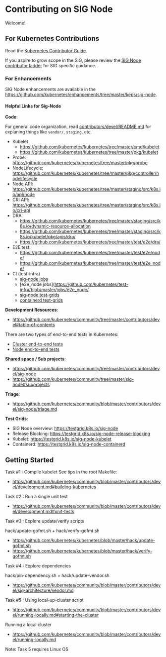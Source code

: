 # Contributing on SIG Node

Welcome!

## For Kubernetes Contributions

Read the [Kubernetes Contributor Guide](https://github.com/kubernetes/community/tree/master/contributors/guide#contributor-guide).

If you aspire to grow scope in the SIG, please review the [SIG Node contributor ladder](./sig-node-contributor-ladder.md) for SIG specific guidance.

### For Enhancements

SIG Node enhancements are available in the <https://github.com/kubernetes/enhancements/tree/master/keps/sig-node>.

#### Helpful Links for Sig-Node

**Code**:  

For general code organization, read [contributors/devel/README.md](contributors/devel/README.md) for explaning things like
`vendor/`, `staging`, etc.

* Kubelet
  * <https://github.com/kubernetes/kubernetes/tree/master/cmd/kubelet>
  * <https://github.com/kubernetes/kubernetes/tree/master/pkg/kubelet>
* Probe: <https://github.com/kubernetes/kubernetes/tree/master/pkg/probe>
* NodeLifecycle: <https://github.com/kubernetes/kubernetes/tree/master/pkg/controller/nodelifecycle>
* Node API: <https://github.com/kubernetes/kubernetes/tree/master/staging/src/k8s.io/api/node>
* CRI API: <https://github.com/kubernetes/kubernetes/tree/master/staging/src/k8s.io/cri-api>
* DRA:
  * <https://github.com/kubernetes/kubernetes/tree/master/staging/src/k8s.io/dynamic-resource-allocation>
  * <https://github.com/kubernetes/kubernetes/tree/master/staging/src/k8s.io/kubelet/pkg/apis/dra/>
  * <https://github.com/kubernetes/kubernetes/tree/master/test/e2e/dra/>
* E2E test:
  * <https://github.com/kubernetes/kubernetes/tree/master/test/e2e/node/>
  * <https://github.com/kubernetes/kubernetes/tree/master/test/e2e_node/>
* CI (test-infra)
  * [sig-node jobs](https://github.com/kubernetes/test-infra/blob/master/config/jobs/kubernetes/sig-node/)
  * [e2e_node jobs](<https://github.com/kubernetes/test-infra/blob/master/jobs/e2e_node/>
  * [sig-node test-grids](https://github.com/kubernetes/test-infra/blob/master/config/testgrids/kubernetes/sig-node/)
  * [containerd test-grids](https://github.com/kubernetes/test-infra/blob/master/config/testgrids/kubernetes/containerd/)

**Development Resources**:  

* <https://github.com/kubernetes/community/tree/master/contributors/devel#table-of-contents>

There are two types of end-to-end tests in Kubernetes:

* [Cluster end-to-end tests](https://git.k8s.io/community/contributors/devel/sig-testing/e2e-tests.md)
* [Node end-to-end tests](https://git.k8s.io/community/contributors/devel/sig-node/e2e-node-tests.md)

**Shared space / Sub projects**:  

* <https://github.com/kubernetes/community/tree/master/contributors/devel/sig-node>
* <https://github.com/kubernetes/community/tree/master/sig-node#subprojects>

**Triage**:

* <https://github.com/kubernetes/community/blob/master/contributors/devel/sig-node/triage.md>

**Test Grids**:

* SIG Node overview: <https://testgrid.k8s.io/sig-node>
* Release Blocking: <https://testgrid.k8s.io/sig-node-release-blocking>
* Kubelet: <https://testgrid.k8s.io/sig-node-kubelet>
* Containerd: <https://testgrid.k8s.io/sig-node-containerd>

## Getting Started

Task #1 : Compile kubelet
See tips in the root Makefile:

* <https://github.com/kubernetes/community/blob/master/contributors/devel/development.md#building-kubernetes>

Task #2 : Run a single unit test  

* <https://github.com/kubernetes/community/blob/master/contributors/devel/development.md#unit-tests>

Task #3 : Explore update/verify scripts  

hack/update-gofmt.sh + hack/verify-gofmt.sh  

* <https://github.com/kubernetes/kubernetes/blob/master/hack/update-gofmt.sh>
* <https://github.com/kubernetes/kubernetes/blob/master/hack/verify-gofmt.sh>

Task #4 : Explore dependencies  

hack/pin-dependency.sh + hack/update-vendor.sh  

* <https://github.com/kubernetes/community/blob/master/contributors/devel/sig-architecture/vendor.md>

Task #5 : Using local-up-cluster script  

* <https://github.com/kubernetes/community/blob/master/contributors/devel/running-locally.md#starting-the-cluster>

Running a local cluster  

* <https://github.com/kubernetes/community/blob/master/contributors/devel/running-locally.md>

Note: Task 5 requires Linux OS
